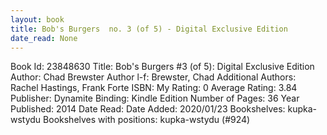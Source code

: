 ```yaml
---
layout: book
title: Bob's Burgers  no. 3 (of 5) - Digital Exclusive Edition
date_read: None
---
```


Book Id: 23848630
Title: Bob's Burgers #3 (of 5): Digital Exclusive Edition
Author: Chad Brewster
Author l-f: Brewster, Chad
Additional Authors: Rachel Hastings, Frank Forte
ISBN: 
My Rating: 0
Average Rating: 3.84
Publisher: Dynamite
Binding: Kindle Edition
Number of Pages: 36
Year Published: 2014
Date Read: 
Date Added: 2020/01/23
Bookshelves: kupka-wstydu
Bookshelves with positions: kupka-wstydu (#924)

